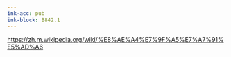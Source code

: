 ```yaml
---
ink-acc: pub
ink-block: B842.1
---
```


<https://zh.m.wikipedia.org/wiki/%E8%AE%A4%E7%9F%A5%E7%A7%91%E5%AD%A6>